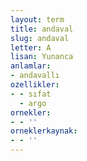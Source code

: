 ```yaml
---
layout: term
title: andaval
slug: andaval
letter: A
lisan: Yunanca
anlamlar:
- andavallı
ozellikler:
- - sıfat
  - argo
ornekler:
- - ''
orneklerkaynak:
- - ''
---
```

